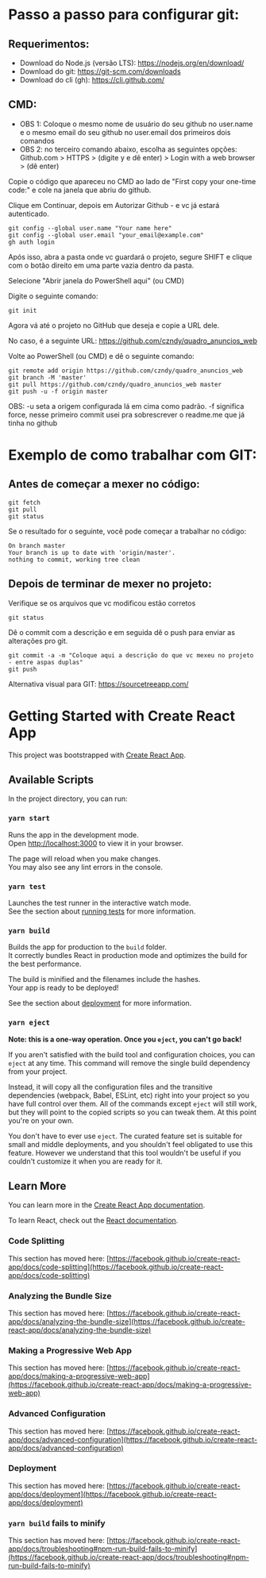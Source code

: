 # Passo a passo para configurar git:

## Requerimentos:
- Download do Node.js (versão LTS): https://nodejs.org/en/download/
- Download do git: https://git-scm.com/downloads
- Download do cli (gh): https://cli.github.com/

## CMD:

- OBS 1: Coloque o mesmo nome de usuário do seu github no user.name e o mesmo email do seu github no user.email dos primeiros dois comandos
- OBS 2: no terceiro comando abaixo, escolha as seguintes opções: Github.com > HTTPS > (digite y e dê enter) > Login with a web browser > (dê enter)

Copie o código que apareceu no CMD ao lado de "First copy your one-time code:" e cole na janela que abriu do github.

Clique em Continuar, depois em Autorizar Github - e vc já estará autenticado. 
```
git config --global user.name "Your name here"
git config --global user.email "your_email@example.com"
gh auth login
```


Após isso, abra a pasta onde vc guardará o projeto, segure SHIFT e clique com o botão direito em uma parte vazia dentro da pasta.

Selecione "Abrir janela do PowerShell aqui" (ou CMD) 

Digite o seguinte comando:
```
git init
```

Agora vá até o projeto no GitHub que deseja e copie a URL dele.

No caso, é a seguinte URL: https://github.com/czndy/quadro_anuncios_web

Volte ao PowerShell (ou CMD) e dê o seguinte comando:
```
git remote add origin https://github.com/czndy/quadro_anuncios_web
git branch -M 'master'
git pull https://github.com/czndy/quadro_anuncios_web master
git push -u -f origin master
```
OBS: -u seta a origem configurada lá em cima como padrão. -f significa force, nesse primeiro commit usei pra sobrescrever o readme.me que já tinha no github

# Exemplo de como trabalhar com GIT:
## Antes de começar a mexer no código:
```
git fetch
git pull
git status
```
Se o resultado for o seguinte, você pode começar a trabalhar no código:
```
On branch master
Your branch is up to date with 'origin/master'.
nothing to commit, working tree clean
```

## Depois de terminar de mexer no projeto:
Verifique se os arquivos que vc modificou estão corretos
```
git status
```
Dê o commit com a descrição e em seguida dê o push para enviar as alterações pro git.
```
git commit -a -m "Coloque aqui a descrição do que vc mexeu no projeto - entre aspas duplas"
git push
```

Alternativa visual para GIT: https://sourcetreeapp.com/






# Getting Started with Create React App

This project was bootstrapped with [Create React App](https://github.com/facebook/create-react-app).

## Available Scripts

In the project directory, you can run:

### `yarn start`

Runs the app in the development mode.\
Open [http://localhost:3000](http://localhost:3000) to view it in your browser.

The page will reload when you make changes.\
You may also see any lint errors in the console.

### `yarn test`

Launches the test runner in the interactive watch mode.\
See the section about [running tests](https://facebook.github.io/create-react-app/docs/running-tests) for more information.

### `yarn build`

Builds the app for production to the `build` folder.\
It correctly bundles React in production mode and optimizes the build for the best performance.

The build is minified and the filenames include the hashes.\
Your app is ready to be deployed!

See the section about [deployment](https://facebook.github.io/create-react-app/docs/deployment) for more information.

### `yarn eject`

**Note: this is a one-way operation. Once you `eject`, you can't go back!**

If you aren't satisfied with the build tool and configuration choices, you can `eject` at any time. This command will remove the single build dependency from your project.

Instead, it will copy all the configuration files and the transitive dependencies (webpack, Babel, ESLint, etc) right into your project so you have full control over them. All of the commands except `eject` will still work, but they will point to the copied scripts so you can tweak them. At this point you're on your own.

You don't have to ever use `eject`. The curated feature set is suitable for small and middle deployments, and you shouldn't feel obligated to use this feature. However we understand that this tool wouldn't be useful if you couldn't customize it when you are ready for it.

## Learn More

You can learn more in the [Create React App documentation](https://facebook.github.io/create-react-app/docs/getting-started).

To learn React, check out the [React documentation](https://reactjs.org/).

### Code Splitting

This section has moved here: [https://facebook.github.io/create-react-app/docs/code-splitting](https://facebook.github.io/create-react-app/docs/code-splitting)

### Analyzing the Bundle Size

This section has moved here: [https://facebook.github.io/create-react-app/docs/analyzing-the-bundle-size](https://facebook.github.io/create-react-app/docs/analyzing-the-bundle-size)

### Making a Progressive Web App

This section has moved here: [https://facebook.github.io/create-react-app/docs/making-a-progressive-web-app](https://facebook.github.io/create-react-app/docs/making-a-progressive-web-app)

### Advanced Configuration

This section has moved here: [https://facebook.github.io/create-react-app/docs/advanced-configuration](https://facebook.github.io/create-react-app/docs/advanced-configuration)

### Deployment

This section has moved here: [https://facebook.github.io/create-react-app/docs/deployment](https://facebook.github.io/create-react-app/docs/deployment)

### `yarn build` fails to minify

This section has moved here: [https://facebook.github.io/create-react-app/docs/troubleshooting#npm-run-build-fails-to-minify](https://facebook.github.io/create-react-app/docs/troubleshooting#npm-run-build-fails-to-minify)


